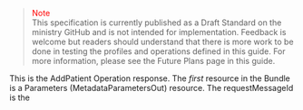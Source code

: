 ><span style="color:red">Note</span><br>This specification is currently published as a Draft Standard on the ministry GitHub and is not intended for implementation. Feedback is welcome but readers should understand that there is more work to be done in testing the profiles and operations defined in this guide. For more information, please see the Future Plans page in this guide.

This is the AddPatient Operation response.
The _first_ resource in the Bundle is a Parameters (MetadataParametersOut) resource.  The requestMessageId is the 
